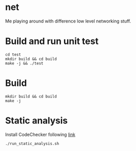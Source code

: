 # net
Me playing around with difference low level networking stuff.

# Build and run unit test
```
cd test
mkdir build && cd build
make -j && ./test
```

# Build
```
mkdir build && cd build
make -j
```

# Static analysis
Install CodeChecker following [link](https://codechecker.readthedocs.io/en/latest/#install-guide)
```
./run_static_analysis.sh
```

